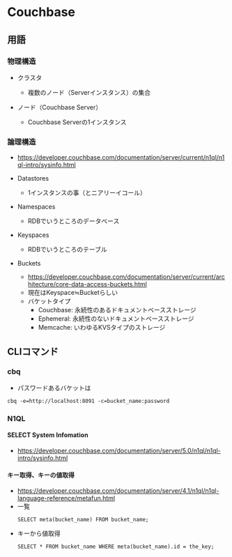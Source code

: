 # Couchbase

## 用語

### 物理構造

- クラスタ
  - 複数のノード（Serverインスタンス）の集合

- ノード（Couchbase Server）
  - Couchbase Serverの1インスタンス

### 論理構造

- https://developer.couchbase.com/documentation/server/current/n1ql/n1ql-intro/sysinfo.html

- Datastores
  - 1インスタンスの事（とニアリーイコール）
- Namespaces
  - RDBでいうところのデータベース
- Keyspaces
  - RDBでいうところのテーブル

- Buckets
  - https://developer.couchbase.com/documentation/server/current/architecture/core-data-access-buckets.html
  - 現在はKeyspace≒Bucketらしい
  - バケットタイプ
    - Couchbase: 永続性のあるドキュメントベースストレージ
    - Ephemeral: 永続性のないドキュメントベースストレージ
    - Memcache: いわゆるKVSタイプのストレージ

## CLIコマンド

### cbq

- パスワードあるバケットは
```
cbq -e=http://localhost:8091 -c=bucket_name:password
```

### N1QL

#### SELECT System Infomation

- https://developer.couchbase.com/documentation/server/5.0/n1ql/n1ql-intro/sysinfo.html

#### キー取得、キーの値取得

- https://developer.couchbase.com/documentation/server/4.1/n1ql/n1ql-language-reference/metafun.html
- 一覧
  ```
  SELECT meta(bucket_name) FROM bucket_name;
  ```
- キーから値取得 
  ```
  SELECT * FROM bucket_name WHERE meta(bucket_name).id = the_key;
  ```
